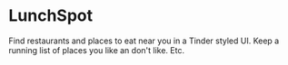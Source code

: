 LunchSpot
=========

Find restaurants and places to eat near you in a Tinder styled UI. Keep a running list of places you like an don't like. Etc.

